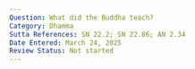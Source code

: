 ```yaml
---
Question: What did the Buddha teach?
Category: Dhamma
Sutta References: SN 22.2; SN 22.86; AN 2.34
Date Entered: March 24, 2025
Review Status: Not started
---
```

